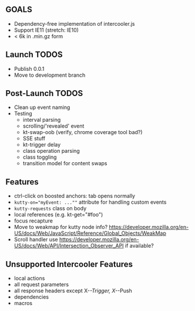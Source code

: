 ## GOALS

* Dependency-free implementation of intercooler.js
* Support IE11 (stretch: IE10)
* < 6k in .min.gz form

## Launch TODOS

* Publish 0.0.1
* Move to development branch

## Post-Launch TODOS

* Clean up event naming
* Testing
  * interval parsing
  * scrolling/'revealed' event
  * kt-swap-oob (verify, chrome coverage tool bad?)
  * SSE stuff
  * kt-trigger delay
  * class operation parsing
  * class toggling
  * transition model for content swaps

## Features

* ctrl-click on boosted anchors: tab opens normally
* `kutty-on="myEvent: ...""` attribute for handling custom events
* `kutty-requests` class on body
* local references (e.g. kt-get="#foo")
* focus recapture
* Move to weakmap for kutty node info?  https://developer.mozilla.org/en-US/docs/Web/JavaScript/Reference/Global_Objects/WeakMap
* Scroll handler use https://developer.mozilla.org/en-US/docs/Web/API/Intersection_Observer_API if available?

## Unsupported Intercooler Features

* local actions
* all request parameters
* all response headers except X-*-Trigger, X-*-Push
* dependencies
* macros
